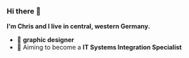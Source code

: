 ### Hi there :wave:

**I'm Chris and I live in central, western Germany.**

- 📌 **graphic designer**
- 🎯 Aiming to become a **IT Systems Integration Specialist**
